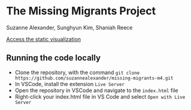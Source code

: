 # The Missing Migrants Project
Suzanne Alexander, Sunghyun Kim, Shaniah Reece

[Access the static visualization](https://suzannealexander.github.io/missing-migrants-m4/)

## Running the code locally
- Clone the repository, with the command `git clone https://github.com/suzannealexander/missing-migrants-m4.git`
- In VSCode, install the extension `Live Server`
- Open the repository in VSCode and navigate to the `index.html` file
- Right-click your index.html file in VS Code and select `Open with Live Server`
